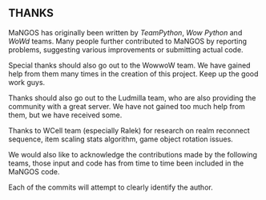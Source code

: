 THANKS
------
MaNGOS has originally been written by *TeamPython*, *Wow Python* and *WoWd* teams.
Many people further contributed to MaNGOS by reporting problems, suggesting various
improvements or submitting actual code.

Special thanks should also go out to the WowwoW team. We have gained help from
them many times in the creation of this project. Keep up the good work guys.

Thanks should also go out to the Ludmilla team, who are also providing the
community with a great server. We have not gained too much help from them,
but we have received some.

Thanks to WCell team (especially Ralek) for research on realm reconnect sequence,
item scaling stats algorithm, game object rotation issues.

We would also like to acknowledge the contributions made by the following
teams, those input and code has from time to time been included in the MaNGOS
code.

Each of the commits will attempt to clearly identify the author.